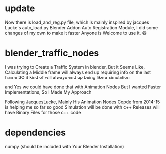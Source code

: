 # update
Now there is load_and_reg.py file, which is mainly inspired by jacques Lucke's auto_load.py Blender Addon Auto Registration Module, I did some changes of my own to make it faster
Anyone is Welcome to use it. 😄

# blender_traffic_nodes
I was trying to Create a Traffic System in blender, 
But it Seems Like, Calculating a Middle frame will always end up requiring info on the last frame
SO it kind of will always end up being like a simulation

and Yes we could have done that with Animation Nodes
But I wanted Faster Implementations, So I Made My Approach

Following JacquesLucke, Mainly His Animation Nodes Copde from 2014-15 is helping me so far so good
Simulation will be done with c++
Releases will have Binary Files for those c++ code

# dependencies
numpy (should be included with Your Blender Installation)
